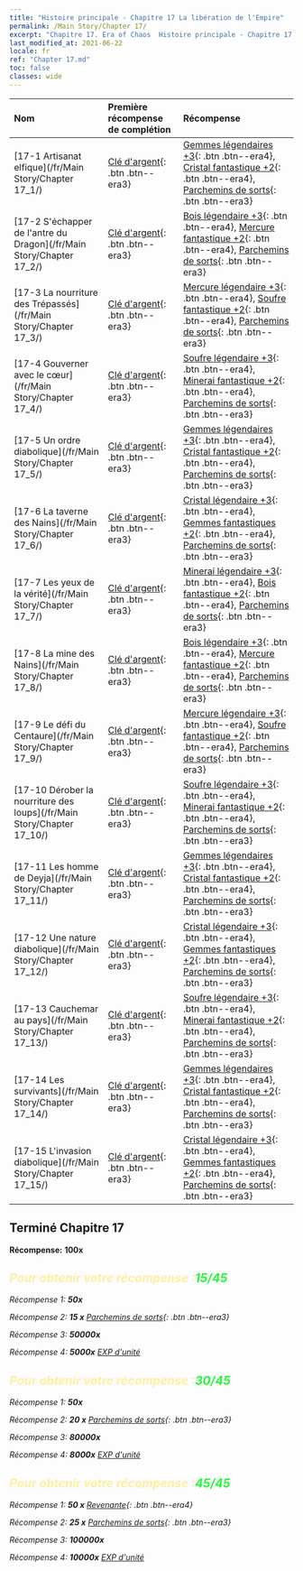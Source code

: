 ```yaml
---
title: "Histoire principale - Chapitre 17 La libération de l'Empire"
permalink: /Main Story/Chapter 17/
excerpt: "Chapitre 17. Era of Chaos  Histoire principale - Chapitre 17. La libération de l'Empire"
last_modified_at: 2021-06-22
locale: fr
ref: "Chapter 17.md"
toc: false
classes: wide
---
```


  | Nom |  Première récompense de complétion | Récompense |
  |:------------|:------------|:------------| 
  | [17-1 Artisanat elfique](/fr/Main Story/Chapter 17_1/) | [Clé d'argent](/ItemsFR/con_693/){: .btn .btn--era3} | [Gemmes légendaires +3](/ItemsFR/mat_58/){: .btn .btn--era4}, [Cristal fantastique +2](/ItemsFR/mat_52/){: .btn .btn--era4}, [Parchemins de sorts](/ItemsFR/con_694/){: .btn .btn--era3} |
  | [17-2 S'échapper de l'antre du Dragon](/fr/Main Story/Chapter 17_2/) | [Clé d'argent](/ItemsFR/con_693/){: .btn .btn--era3} | [Bois légendaire +3](/ItemsFR/mat_55/){: .btn .btn--era4}, [Mercure fantastique +2](/ItemsFR/mat_49/){: .btn .btn--era4}, [Parchemins de sorts](/ItemsFR/con_694/){: .btn .btn--era3} |
  | [17-3 La nourriture des Trépassés](/fr/Main Story/Chapter 17_3/) | [Clé d'argent](/ItemsFR/con_693/){: .btn .btn--era3} | [Mercure légendaire +3](/ItemsFR/mat_56/){: .btn .btn--era4}, [Soufre fantastique +2](/ItemsFR/mat_50/){: .btn .btn--era4}, [Parchemins de sorts](/ItemsFR/con_694/){: .btn .btn--era3} |
  | [17-4 Gouverner avec le cœur](/fr/Main Story/Chapter 17_4/) | [Clé d'argent](/ItemsFR/con_693/){: .btn .btn--era3} | [Soufre légendaire +3](/ItemsFR/mat_57/){: .btn .btn--era4}, [Minerai fantastique +2](/ItemsFR/mat_47/){: .btn .btn--era4}, [Parchemins de sorts](/ItemsFR/con_694/){: .btn .btn--era3} |
  | [17-5 Un ordre diabolique](/fr/Main Story/Chapter 17_5/) | [Clé d'argent](/ItemsFR/con_693/){: .btn .btn--era3} | [Gemmes légendaires +3](/ItemsFR/mat_58/){: .btn .btn--era4}, [Cristal fantastique +2](/ItemsFR/mat_52/){: .btn .btn--era4}, [Parchemins de sorts](/ItemsFR/con_694/){: .btn .btn--era3} |
  | [17-6 La taverne des Nains](/fr/Main Story/Chapter 17_6/) | [Clé d'argent](/ItemsFR/con_693/){: .btn .btn--era3} | [Cristal légendaire +3](/ItemsFR/mat_59/){: .btn .btn--era4}, [Gemmes fantastiques +2](/ItemsFR/mat_51/){: .btn .btn--era4}, [Parchemins de sorts](/ItemsFR/con_694/){: .btn .btn--era3} |
  | [17-7 Les yeux de la vérité](/fr/Main Story/Chapter 17_7/) | [Clé d'argent](/ItemsFR/con_693/){: .btn .btn--era3} | [Minerai légendaire +3](/ItemsFR/mat_54/){: .btn .btn--era4}, [Bois fantastique +2](/ItemsFR/mat_48/){: .btn .btn--era4}, [Parchemins de sorts](/ItemsFR/con_694/){: .btn .btn--era3} |
  | [17-8 La mine des Nains](/fr/Main Story/Chapter 17_8/) | [Clé d'argent](/ItemsFR/con_693/){: .btn .btn--era3} | [Bois légendaire +3](/ItemsFR/mat_55/){: .btn .btn--era4}, [Mercure fantastique +2](/ItemsFR/mat_49/){: .btn .btn--era4}, [Parchemins de sorts](/ItemsFR/con_694/){: .btn .btn--era3} |
  | [17-9 Le défi du Centaure](/fr/Main Story/Chapter 17_9/) | [Clé d'argent](/ItemsFR/con_693/){: .btn .btn--era3} | [Mercure légendaire +3](/ItemsFR/mat_56/){: .btn .btn--era4}, [Soufre fantastique +2](/ItemsFR/mat_50/){: .btn .btn--era4}, [Parchemins de sorts](/ItemsFR/con_694/){: .btn .btn--era3} |
  | [17-10 Dérober la nourriture des loups](/fr/Main Story/Chapter 17_10/) | [Clé d'argent](/ItemsFR/con_693/){: .btn .btn--era3} | [Soufre légendaire +3](/ItemsFR/mat_57/){: .btn .btn--era4}, [Minerai fantastique +2](/ItemsFR/mat_47/){: .btn .btn--era4}, [Parchemins de sorts](/ItemsFR/con_694/){: .btn .btn--era3} |
  | [17-11 Les homme de Deyja](/fr/Main Story/Chapter 17_11/) | [Clé d'argent](/ItemsFR/con_693/){: .btn .btn--era3} | [Gemmes légendaires +3](/ItemsFR/mat_58/){: .btn .btn--era4}, [Cristal fantastique +2](/ItemsFR/mat_52/){: .btn .btn--era4}, [Parchemins de sorts](/ItemsFR/con_694/){: .btn .btn--era3} |
  | [17-12 Une nature diabolique](/fr/Main Story/Chapter 17_12/) | [Clé d'argent](/ItemsFR/con_693/){: .btn .btn--era3} | [Cristal légendaire +3](/ItemsFR/mat_59/){: .btn .btn--era4}, [Gemmes fantastiques +2](/ItemsFR/mat_51/){: .btn .btn--era4}, [Parchemins de sorts](/ItemsFR/con_694/){: .btn .btn--era3} |
  | [17-13 Cauchemar au pays](/fr/Main Story/Chapter 17_13/) | [Clé d'argent](/ItemsFR/con_693/){: .btn .btn--era3} | [Soufre légendaire +3](/ItemsFR/mat_57/){: .btn .btn--era4}, [Minerai fantastique +2](/ItemsFR/mat_47/){: .btn .btn--era4}, [Parchemins de sorts](/ItemsFR/con_694/){: .btn .btn--era3} |
  | [17-14 Les survivants](/fr/Main Story/Chapter 17_14/) | [Clé d'argent](/ItemsFR/con_693/){: .btn .btn--era3} | [Gemmes légendaires +3](/ItemsFR/mat_58/){: .btn .btn--era4}, [Cristal fantastique +2](/ItemsFR/mat_52/){: .btn .btn--era4}, [Parchemins de sorts](/ItemsFR/con_694/){: .btn .btn--era3} |
  | [17-15 L'invasion diabolique](/fr/Main Story/Chapter 17_15/) | [Clé d'argent](/ItemsFR/con_693/){: .btn .btn--era3} | [Cristal légendaire +3](/ItemsFR/mat_59/){: .btn .btn--era4}, [Gemmes fantastiques +2](/ItemsFR/mat_51/){: .btn .btn--era4}, [Parchemins de sorts](/ItemsFR/con_694/){: .btn .btn--era3} |


## Terminé Chapitre 17

 **Récompense:**  **100x** <i class="fas fa-gem"/>



## <span style="color: #ffeea0">Pour obtenir votre récompense :</span><span style="color: #27f73a">15/45</span>

 Récompense 1:  **50x** <i class="fas fa-gem"/>

 Récompense 2: **15 x** [Parchemins de sorts](/ItemsFR/con_694/){: .btn .btn--era3}

 Récompense 3:  **50000x** <i class="fas fa-coins"/>

 Récompense 4:  **5000x** [EXP d'unité](/ItemsFR/con_902/)



## <span style="color: #ffeea0">Pour obtenir votre récompense :</span><span style="color: #27f73a">30/45</span>

 Récompense 1:  **50x** <i class="fas fa-gem"/>

 Récompense 2: **20 x** [Parchemins de sorts](/ItemsFR/con_694/){: .btn .btn--era3}

 Récompense 3:  **80000x** <i class="fas fa-coins"/>

 Récompense 4:  **8000x** [EXP d'unité](/ItemsFR/con_902/)



## <span style="color: #ffeea0">Pour obtenir votre récompense :</span><span style="color: #27f73a">45/45</span>

 Récompense 1: **50 x** [Revenante](/ItemsFR/unt_210/){: .btn .btn--era4}

 Récompense 2: **25 x** [Parchemins de sorts](/ItemsFR/con_694/){: .btn .btn--era3}

 Récompense 3:  **100000x** <i class="fas fa-coins"/>

 Récompense 4:  **10000x** [EXP d'unité](/ItemsFR/con_902/)


